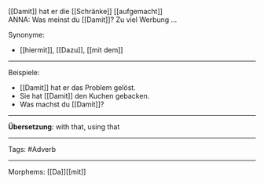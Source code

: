 [[Damit]] hat er die [[Schränke]] [[aufgemacht]]
ANNA: Was meinst du [[Damit]]? Zu viel Werbung …  


Synonyme:
- [[hiermit]], [[Dazu]], [[mit dem]]

---

Beispiele:

- [[Damit]] hat er das Problem gelöst.
- Sie hat [[Damit]] den Kuchen gebacken.
- Was machst du [[Damit]]?

---
**Übersetzung**: with that, using that

---

Tags:
#Adverb

---

Morphems:
[[Da]][[mit]]